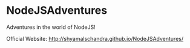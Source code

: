 # NodeJSAdventures
Adventures in the world of NodeJS!

Official Website: http://shyamalschandra.github.io/NodeJSAdventures/
